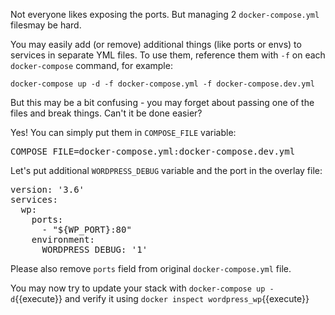 Not everyone likes exposing the ports. But managing 2 `docker-compose.yml` filesmay be hard.

You may easily add (or remove) additional things (like ports or envs) to services in separate YML files.
To use them, reference them with `-f` on each `docker-compose` command, for example:

`docker-compose up -d -f docker-compose.yml -f docker-compose.dev.yml`

But this may be a bit confusing - you may forget about passing one of the files and break things. Can't it be done easier?

Yes! You can simply put them in `COMPOSE_FILE` variable:
<pre class="file" data-filename=".env" data-target="append">
COMPOSE_FILE=docker-compose.yml:docker-compose.dev.yml
</pre>

Let's put additional `WORDPRESS_DEBUG` variable and the port in the overlay file:
<pre class="file" data-filename="docker-compose.dev.yml" data-target="replace">
version: '3.6'
services:
  wp:
    ports:
      - "${WP_PORT}:80"
    environment:
      WORDPRESS_DEBUG: '1'
</pre>

Please also remove `ports` field from original `docker-compose.yml` file.

You may now try to update your stack with `docker-compose up -d`{{execute}}
and verify it using `docker inspect wordpress_wp`{{execute}}
